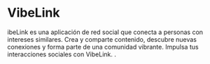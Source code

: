 # VibeLink
ibeLink es una aplicación de red social que conecta a personas con intereses similares. Crea y comparte contenido, descubre nuevas conexiones y forma parte de una comunidad vibrante. Impulsa tus interacciones sociales con VibeLink.
.
